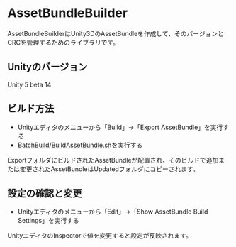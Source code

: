 AssetBundleBuilder
==================
AssetBundleBuilderはUnity3DのAssetBundleを作成して、そのバージョンとCRCを管理するためのライブラリです。

## Unityのバージョン

Unity 5 beta 14

## ビルド方法

- Unityエディタのメニューから「Build」→「Export AssetBundle」を実行する
- [BatchBuild/BuildAssetBundle.sh](https://github.com/kiyoaki/AssetBundleBuilder/blob/master/BatchBuild/BuildAssetBundle.sh)を実行する

ExportフォルダにビルドされたAssetBundleが配置され、そのビルドで追加または変更されたAssetBundleはUpdatedフォルダにコピーされます。

## 設定の確認と変更

- Unityエディタのメニューから「Edit」→「Show AssetBundle Build Settings」を実行する

UnityエディタのInspectorで値を変更すると設定が反映されます。
